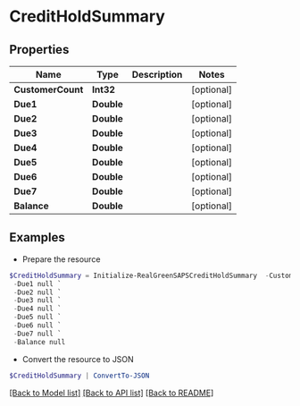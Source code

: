 # CreditHoldSummary
## Properties

Name | Type | Description | Notes
------------ | ------------- | ------------- | -------------
**CustomerCount** | **Int32** |  | [optional] 
**Due1** | **Double** |  | [optional] 
**Due2** | **Double** |  | [optional] 
**Due3** | **Double** |  | [optional] 
**Due4** | **Double** |  | [optional] 
**Due5** | **Double** |  | [optional] 
**Due6** | **Double** |  | [optional] 
**Due7** | **Double** |  | [optional] 
**Balance** | **Double** |  | [optional] 

## Examples

- Prepare the resource
```powershell
$CreditHoldSummary = Initialize-RealGreenSAPSCreditHoldSummary  -CustomerCount null `
 -Due1 null `
 -Due2 null `
 -Due3 null `
 -Due4 null `
 -Due5 null `
 -Due6 null `
 -Due7 null `
 -Balance null
```

- Convert the resource to JSON
```powershell
$CreditHoldSummary | ConvertTo-JSON
```

[[Back to Model list]](../README.md#documentation-for-models) [[Back to API list]](../README.md#documentation-for-api-endpoints) [[Back to README]](../README.md)

